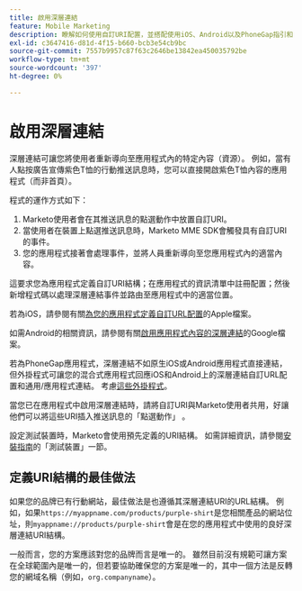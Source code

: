```yaml
---
title: 啟用深層連結
feature: Mobile Marketing
description: 瞭解如何使用自訂URI配置，並搭配使用iOS、Android以及PhoneGap指引和最佳實務，在您的應用程式中為Marketo推送訊息啟用深層連結。
exl-id: c3647416-d81d-4f15-b660-bcb3e54cb9bc
source-git-commit: 7557b9957c87f63c2646be13842ea450035792be
workflow-type: tm+mt
source-wordcount: '397'
ht-degree: 0%

---
```


# 啟用深層連結

深層連結可讓您將使用者重新導向至應用程式內的特定內容（資源）。 例如，當有人點按廣告宣傳紫色T恤的行動推送訊息時，您可以直接開啟紫色T恤內容的應用程式（而非首頁）。

程式的運作方式如下：

1. Marketo使用者會在其推送訊息的點選動作中放置自訂URI。
1. 當使用者在裝置上點選推送訊息時，Marketo MME SDK會觸發具有自訂URI的事件。
1. 您的應用程式接著會處理事件，並將人員重新導向至您應用程式內的適當內容。

這要求您為應用程式定義自訂URI結構；在應用程式的資訊清單中註冊配置；然後新增程式碼以處理深層連結事件並路由至應用程式中的適當位置。

若為iOS，請參閱有關[為您的應用程式定義自訂URL配置](https://developer.apple.com/documentation/xcode/defining-a-custom-url-scheme-for-your-app)的Apple檔案。

如需Android的相關資訊，請參閱有關[啟用應用程式內容的深層連結](https://developer.android.com/training/app-links/deep-linking)的Google檔案。

若為PhoneGap應用程式，深層連結不如原生iOS或Android應用程式直接連結，但外掛程式可讓您的混合式應用程式回應iOS和Android上的深層連結自訂URL配置和通用/應用程式連結。 考慮[這些外掛程式](https://cordova.apache.org/plugins/?q=deeplink)。

當您已在應用程式中啟用深層連結時，請將自訂URI與Marketo使用者共用，好讓他們可以將這些URI插入推送訊息的「點選動作」 。

設定測試裝置時，Marketo會使用預先定義的URI結構。 如需詳細資訊，請參閱[安裝指南](installation.md)的「測試裝置」一節。

## 定義URI結構的最佳做法

如果您的品牌已有行動網站，最佳做法是也遵循其深層連結URI的URL結構。 例如，如果`https://myappname.com/products/purple-shirt`是您相關產品的網站位址，則`myappname://products/purple-shirt`會是在您的應用程式中使用的良好深層連結URI結構。

一般而言，您的方案應該對您的品牌而言是唯一的。 雖然目前沒有規範可讓方案在全球範圍內是唯一的，但若要協助確保您的方案是唯一的，其中一個方法是反轉您的網域名稱（例如，`org.companyname`）。
